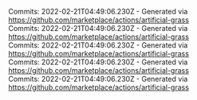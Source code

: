 Commits: 2022-02-21T04:49:06.230Z - Generated via https://github.com/marketplace/actions/artificial-grass
<br>
Commits: 2022-02-21T04:49:06.230Z - Generated via https://github.com/marketplace/actions/artificial-grass
<br>
Commits: 2022-02-21T04:49:06.230Z - Generated via https://github.com/marketplace/actions/artificial-grass
<br>
Commits: 2022-02-21T04:49:06.230Z - Generated via https://github.com/marketplace/actions/artificial-grass
<br>
Commits: 2022-02-21T04:49:06.230Z - Generated via https://github.com/marketplace/actions/artificial-grass
<br>
